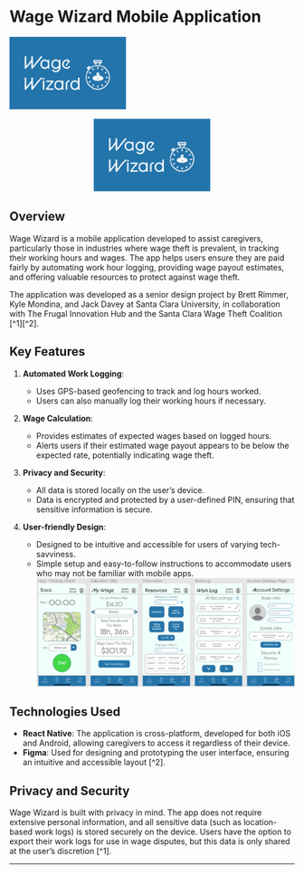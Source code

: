 # Wage Wizard Mobile Application

![Wage Wizard Logo](./Wage%20Wizard%20Logo.png)

<p align="center">
  <img src="./Wage%20Wizard%20Logo.png" alt="Wage Wizard Logo">
</p>


## Overview
Wage Wizard is a mobile application developed to assist caregivers, particularly those in industries where wage theft is prevalent, in tracking their working hours and wages. The app helps users ensure they are paid fairly by automating work hour logging, providing wage payout estimates, and offering valuable resources to protect against wage theft.

The application was developed as a senior design project by Brett Rimmer, Kyle Mondina, and Jack Davey at Santa Clara University, in collaboration with The Frugal Innovation Hub and the Santa Clara Wage Theft Coalition [^1][^2].

## Key Features
1. **Automated Work Logging**: 
   - Uses GPS-based geofencing to track and log hours worked.
   - Users can also manually log their working hours if necessary.
   
2. **Wage Calculation**: 
   - Provides estimates of expected wages based on logged hours.
   - Alerts users if their estimated wage payout appears to be below the expected rate, potentially indicating wage theft.
   
3. **Privacy and Security**: 
   - All data is stored locally on the user’s device.
   - Data is encrypted and protected by a user-defined PIN, ensuring that sensitive information is secure.
   
4. **User-friendly Design**:
   - Designed to be intuitive and accessible for users of varying tech-savviness.
   - Simple setup and easy-to-follow instructions to accommodate users who may not be familiar with mobile apps.
![Wage Wizard Screens](./Wage%20Wizard%20Screens.png)


## Technologies Used
- **React Native**: The application is cross-platform, developed for both iOS and Android, allowing caregivers to access it regardless of their device.
- **Figma**: Used for designing and prototyping the user interface, ensuring an intuitive and accessible layout [^2].

## Privacy and Security
Wage Wizard is built with privacy in mind. The app does not require extensive personal information, and all sensitive data (such as location-based work logs) is stored securely on the device. Users have the option to export their work logs for use in wage disputes, but this data is only shared at the user’s discretion [^1].



---

